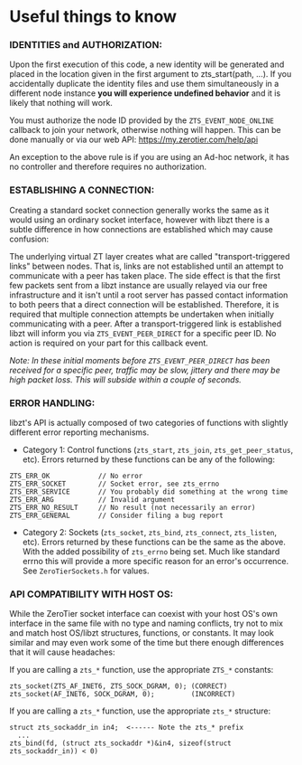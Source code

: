 Useful things to know
 =====

### IDENTITIES and AUTHORIZATION:

Upon the first execution of this code, a new identity will be generated and placed in the location given in the first argument to zts_start(path, ...). If you accidentally duplicate the identity files and use them simultaneously in a different node instance **you will experience undefined behavior** and it is likely that nothing will work.

You must authorize the node ID provided by the `ZTS_EVENT_NODE_ONLINE` callback to join your network, otherwise nothing will happen. This can be done manually or via our web API: https://my.zerotier.com/help/api

An exception to the above rule is if you are using an Ad-hoc network, it has no controller and therefore requires no authorization.


### ESTABLISHING A CONNECTION:

Creating a standard socket connection generally works the same as it would using an ordinary socket interface, however with libzt there is a subtle difference in how connections are established which may cause confusion:

The underlying virtual ZT layer creates what are called "transport-triggered links" between nodes. That is, links are not established until an attempt to communicate with a peer has taken place. The side effect is that the first few packets sent from a libzt instance are usually relayed via our free infrastructure and it isn't until a root server has passed contact information to both peers that a direct connection will be established. Therefore, it is required that multiple connection attempts be undertaken when initially communicating with a peer. After a transport-triggered link is established libzt will inform you via `ZTS_EVENT_PEER_DIRECT` for a specific peer ID. No action is required on your part for this callback event.

*Note: In these initial moments before `ZTS_EVENT_PEER_DIRECT` has been received for a specific peer, traffic may be slow, jittery and there may be high packet loss. This will subside within a couple of seconds.*


### ERROR HANDLING:

libzt's API is actually composed of two categories of functions with slightly different error reporting mechanisms.

- Category 1: Control functions (`zts_start`, `zts_join`, `zts_get_peer_status`, etc). Errors returned by these functions can be any of the following:

```
ZTS_ERR_OK            // No error
ZTS_ERR_SOCKET        // Socket error, see zts_errno
ZTS_ERR_SERVICE       // You probably did something at the wrong time
ZTS_ERR_ARG           // Invalid argument
ZTS_ERR_NO_RESULT     // No result (not necessarily an error)
ZTS_ERR_GENERAL       // Consider filing a bug report
```

- Category 2: Sockets (`zts_socket`, `zts_bind`, `zts_connect`, `zts_listen`, etc). Errors returned by these functions can be the same as the above. With the added possibility of `zts_errno` being set. Much like standard errno this will provide a more specific reason for an error's occurrence. See `ZeroTierSockets.h` for values.


### API COMPATIBILITY WITH HOST OS:

While the ZeroTier socket interface can coexist with your host OS's own interface in the same file with no type and naming conflicts, try not to mix and match host OS/libzt structures, functions, or constants. It may look similar and may even work some of the time but there enough differences that it will cause headaches:

If you are calling a `zts_*` function, use the appropriate `ZTS_*` constants:

```
zts_socket(ZTS_AF_INET6, ZTS_SOCK_DGRAM, 0); (CORRECT)
zts_socket(AF_INET6, SOCK_DGRAM, 0);         (INCORRECT)
```

If you are calling a `zts_*` function, use the appropriate `zts_*` structure:

```
struct zts_sockaddr_in in4;  <------ Note the zts_* prefix
  ...
zts_bind(fd, (struct zts_sockaddr *)&in4, sizeof(struct zts_sockaddr_in)) < 0)
```